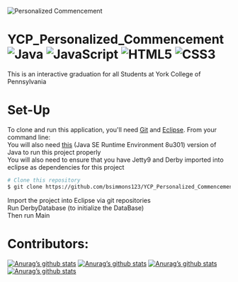 ![Personalized Commencement](https://user-images.githubusercontent.com/98929275/166091392-b384b0b8-c2f5-43b1-a6f1-268bb9031fe7.png)

# YCP_Personalized_Commencement ![Java](https://img.shields.io/badge/java-%23ED8B00.svg?style=for-the-badge&logo=java&logoColor=white) ![JavaScript](https://img.shields.io/badge/javascript-%23323330.svg?style=for-the-badge&logo=javascript&logoColor=%23F7DF1E) ![HTML5](https://img.shields.io/badge/html5-%23E34F26.svg?style=for-the-badge&logo=html5&logoColor=white) ![CSS3](https://img.shields.io/badge/css3-%231572B6.svg?style=for-the-badge&logo=css3&logoColor=white)
This is an interactive graduation for all Students at York College of Pennsylvania
# Set-Up
To clone and run this application, you'll need [Git](https://git-scm.com) and [Eclipse](https://www.eclipse.org/downloads/packages/release/2020-06/r). From your command line:
<br>
You will also need [this](https://www.oracle.com/java/technologies/javase/javase8u211-later-archive-downloads.html#license-lightbox) (Java SE Runtime Environment 8u301) version of Java to run this project properly
<br>
You will also need to ensure that you have Jetty9 and Derby imported into eclipse as dependencies for this project
```bash
# Clone this repository
$ git clone https://github.com/bsimmons123/YCP_Personalized_Commencement
```
Import the project into Eclipse via git repositories
<br>
Run DerbyDatabase (to initialize the DataBase)
<br>
Then run Main 
# Contributors:
[![Anurag’s github stats](https://github-readme-stats.vercel.app/api?username=bsimmons123)](https://github.com/bsimmons123)
[![Anurag’s github stats](https://github-readme-stats.vercel.app/api?username=robertwood68)](https://github.com/robertwood68)
[![Anurag’s github stats](https://github-readme-stats.vercel.app/api?username=erosenberry)](https://github.com/erosenberry)
[![Anurag’s github stats](https://github-readme-stats.vercel.app/api?username=Amott2002)](https://github.com/Amott2002)
